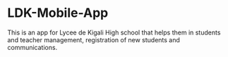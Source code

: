 # LDK-Mobile-App
This is an app for Lycee de Kigali High school that helps them in students and teacher management, registration of new students and communications.
